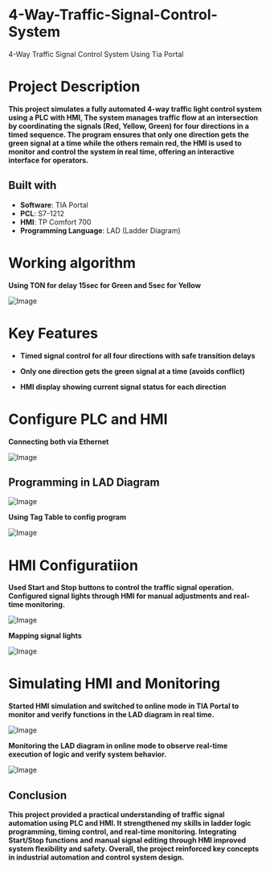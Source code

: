 # 4-Way-Traffic-Signal-Control-System
4-Way Traffic Signal Control System Using Tia Portal

# Project Description
**This project simulates a fully automated 4-way traffic light control system using a PLC with HMI, The system manages traffic flow at an intersection by coordinating the signals (Red, Yellow, Green) for four directions in a timed sequence. The program ensures that only one direction gets the green signal at a time while the others remain red, the HMI is used to monitor and control the system in real time, offering an interactive interface for operators.**

## Built with
- **Software**: TIA Portal
- **PCL**: S7-1212
- **HMI**: TP Comfort 700
- **Programming Language**: LAD (Ladder Diagram)
  

# Working algorithm 
**Using TON for delay 15sec for Green and 5sec for Yellow**


![Image](https://github.com/user-attachments/assets/63726963-f2e7-4a02-8840-ba74bf8453e9)


# Key Features

- **Timed signal control for all four directions with safe transition delays**

* **Only one direction gets the green signal at a time (avoids conflict)**

+ **HMI display showing current signal status for each direction**



# Configure PLC and HMI
**Connecting both via Ethernet**

![Image](https://github.com/user-attachments/assets/ab4a4df2-8cb2-4d64-915f-635deaeae524)


## Programming in LAD Diagram

![Image](https://github.com/user-attachments/assets/8f8240f8-ebec-44a8-860a-a19d13920ba5)

**Using Tag Table to config program**

![Image](https://github.com/user-attachments/assets/254d4250-8700-41a7-bc69-90e4e05dda35)

# HMI Configuratiion

**Used Start and Stop buttons to control the traffic signal operation. Configured signal lights through HMI for manual adjustments and real-time monitoring.**

![Image](https://github.com/user-attachments/assets/81189eb2-d2c7-4590-a480-454a77bb5af6)

**Mapping signal lights**

![Image](https://github.com/user-attachments/assets/3261643e-48cc-4e8e-be3a-c1e6d8b48704)



# Simulating HMI and Monitoring 

**Started HMI simulation and switched to online mode in TIA Portal to monitor and verify functions in the LAD diagram in real time.**

![Image](https://github.com/user-attachments/assets/c1ae9652-5f01-436f-b23f-7b2bf3a4ff3a)


**Monitoring the LAD diagram in online mode to observe real-time execution of logic and verify system behavior.**

![Image](https://github.com/user-attachments/assets/3f9f803b-4598-4646-b92c-8f05a00b1208)


## Conclusion

**This project provided a practical understanding of traffic signal automation using PLC and HMI. It strengthened my skills in ladder logic programming, timing control, and real-time monitoring. Integrating Start/Stop functions and manual signal editing through HMI improved system flexibility and safety. Overall, the project reinforced key concepts in industrial automation and control system design.**


  


